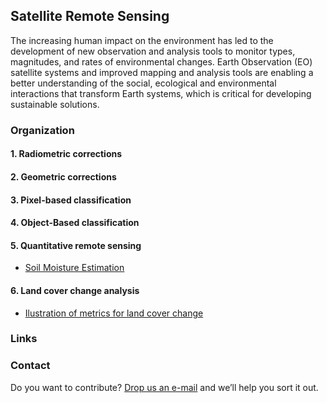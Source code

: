 ## Satellite Remote Sensing

The increasing human impact on the environment has led to the development of new observation and analysis tools to monitor types, magnitudes, and rates of environmental changes. Earth Observation (EO) satellite systems and improved mapping and analysis tools are enabling a better understanding of the social, ecological and environmental interactions that transform Earth systems, which is critical for developing sustainable solutions. 

### Organization

#### 1. Radiometric corrections

#### 2. Geometric corrections

#### 3. Pixel-based classification

#### 4. Object-Based classification

#### 5. Quantitative remote sensing
   
   - [Soil Moisture Estimation](https://code.earthengine.google.com/?asset=users/ializarazos/soil)
   
#### 6. Land cover change analysis
   
   - [Ilustration of metrics for land cover change](https://rpubs.com/ials2un/LUC_MODIS)

### Links



### Contact

Do you want to contribute? [Drop us an e-mail](mailto:rs4all@zohomail.com) and we’ll help you sort it out.
